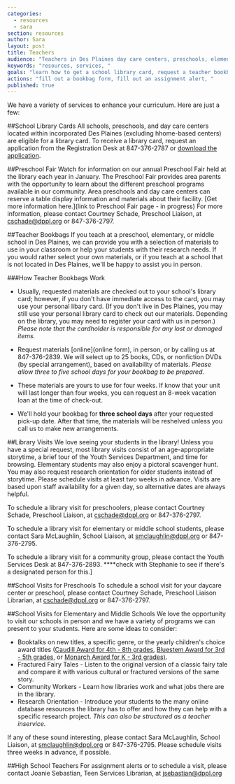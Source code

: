 ```yaml
---
categories: 
  - resources
  - sara
section: resources
author: Sara
layout: post
title: Teachers
audience: "Teachers in Des Plaines day care centers, preschools, elementary, or junior highs."
keywords: "resources, services, "
goals: "learn how to get a school library card, request a teacher bookbag, give us an assignment alert, available services (scheduling library tours, school visits), possible learn about classroom sets?"
actions: "fill out a bookbag form, fill out an assignment alert, "
published: true
---
```


We have a variety of services to enhance your curriculum. Here are just a few:

##School Library Cards
All schools, preschools, and day care centers located within incorporated Des Plaines (excluding hhome-based centers) are eligible for a library card. To receive a library card, request an application from the Registration Desk at 847-376-2787 or 
[download the application](http://dppl.org/youth/schoolcard.doc).

##Preschool Fair
Watch for information on our annual Preschool Fair held at the library each year in January. The Preschool Fair provides area parents with the opportunity to learn about the different preschool programs available in our community. Area preschools and day care centers can reserve a table display information and materials about their facility. [Get more information here.](link to Preschool Fair page - in progress) For more information, please contact Courtney Schade, Preschool Liaison, at cschade@dppl.org or 847-376-2797.

##Teacher Bookbags
If you teach at a preschool, elementary, or middle school in Des Plaines, we can provide you with a selection of materials to use in your classroom or help your students with their research needs. If you would rather select your own materials, or if you teach at a school that is not located in Des Plaines, we'll be happy to assist you in person. 

###How Teacher Bookbags Work
- Usually, requested materials are checked out to your school's library card; however, if you don't have immediate access to the card, you may use your personal libary card. (If you don't live in Des Plaines, you may still use your personal library card to check out our materials. Depending on the library, you may need to register your card with us in person.) _Please note that the cardholder is responsible for any lost or damaged items._ 

- Request materials [online](online form), in person, or by calling us at 847-376-2839. We will select up to 25 books, CDs, or nonfiction DVDs (by special arrangement), based on availability of materials. _Please allow three to five school days for your bookbag to be prepared._

- These materials are yours to use for four weeks. If know that your unit will last longer than four weeks, you can request an 8-week vacation loan at the time of check-out.

- We'll hold your bookbag for __three school days__ after your requested pick-up date. After that time, the materials will be reshelved unless you call us to make new arrangements.

##Library Visits
We love seeing your students in the library! Unless you have a special request, most library visits consist of an age-appropriate storytime, a brief tour of the Youth Services Department, and time for browsing. Elementary students may also enjoy a pictoral scavenger hunt. You may also request research orientation for older students instead of storytime. Please schedule visits at least two weeks in advance. Visits are based upon staff availability for a given day, so alternative dates are always helpful.

To schedule a library visit for preschoolers, please contact Courtney Schade, Preschool Liaison, at cschade@dppl.org or 847-376-2797.

To schedule a library visit for elementary or middle school students, please contact Sara McLaughlin, School Liaison, at smclaughlin@dppl.org or 847-376-2795.

To schedule a library visit for a community group, please contact the Youth Services Desk at 847-376-2893. ****check with Stephanie to see if there's a designated person for this.]

##School Visits for Preschools
To schedule a school visit for your daycare center or preschool, please contact Courtney Schade, Preschool Liaison Librarian, at cschade@dppl.org or 847-376-2797.

##School Visits for Elementary and Middle Schools
We love the opportunity to visit our schools in person and we have a variety of programs we can present to your students. Here are some ideas to consider:
- Booktalks on new titles, a specific genre, or the yearly children's choice award titles ([Caudill Award for 4th - 8th grades](Caudill), [Bluestem Award for 3rd - 5th grades](Bluestem), or [Monarch Award for K - 3rd grades)](Monarch).
- Fractured Fairy Tales - Listen to the original version of a classic fairy tale and compare it with various cultural or fractured versions of the same story.
- Community Workers - Learn how libraries work and what jobs there are in the library.
- Research Orientation - Introduce your students to the many online database resources the library has to offer and how they can help with a specific research project. _This can also be structured as a teacher inservice._

If any of these sound interesting, please contact Sara McLaughlin, School Liaison, at smclaughlin@dppl.org or 847-376-2795. Please schedule visits three weeks in advance, if possible.

##High School Teachers
For assignment alerts or to schedule a visit, please contact Joanie Sebastian, Teen Services Librarian, at jsebastian@dppl.org